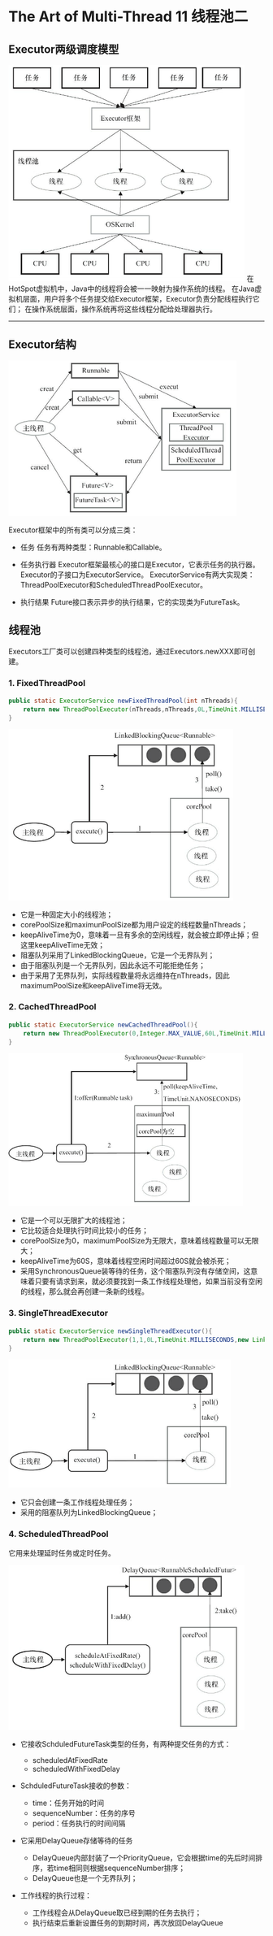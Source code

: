 # The Art of Multi-Thread 11 线程池二

## Executor两级调度模型
![Image](https://github.com/WhiteSmithFloyd/ress/blob/master/imgs/art_thread/art_thread_11_1.jpg)
在HotSpot虚拟机中，Java中的线程将会被一一映射为操作系统的线程。 
在Java虚拟机层面，用户将多个任务提交给Executor框架，Executor负责分配线程执行它们； 
在操作系统层面，操作系统再将这些线程分配给处理器执行。


*** 

## Executor结构
![Image](https://github.com/WhiteSmithFloyd/ress/blob/master/imgs/art_thread/art_thread_11_2.jpg)

Executor框架中的所有类可以分成三类：
+ 任务 
任务有两种类型：Runnable和Callable。   

+ 任务执行器 
Executor框架最核心的接口是Executor，它表示任务的执行器。 
Executor的子接口为ExecutorService。 
ExecutorService有两大实现类：ThreadPoolExecutor和ScheduledThreadPoolExecutor。

+ 执行结果 
Future接口表示异步的执行结果，它的实现类为FutureTask。


## 线程池
Executors工厂类可以创建四种类型的线程池，通过Executors.newXXX即可创建。

### 1. FixedThreadPool
```java
public static ExecutorService newFixedThreadPool(int nThreads){
    return new ThreadPoolExecutor(nThreads,nThreads,0L,TimeUnit.MILLISECONDS,new LinkedBlockingQueue<Runnable>());
}
```
![Image](https://github.com/WhiteSmithFloyd/ress/blob/master/imgs/art_thread/art_thread_11_3.jpg)
+ 它是一种固定大小的线程池；
+ corePoolSize和maximunPoolSize都为用户设定的线程数量nThreads；
+ keepAliveTime为0，意味着一旦有多余的空闲线程，就会被立即停止掉；但这里keepAliveTime无效；
+ 阻塞队列采用了LinkedBlockingQueue，它是一个无界队列；
+ 由于阻塞队列是一个无界队列，因此永远不可能拒绝任务；
+ 由于采用了无界队列，实际线程数量将永远维持在nThreads，因此maximumPoolSize和keepAliveTime将无效。


### 2. CachedThreadPool
```java
public static ExecutorService newCachedThreadPool(){
    return new ThreadPoolExecutor(0,Integer.MAX_VALUE,60L,TimeUnit.MILLISECONDS,new SynchronousQueue<Runnable>());
}
```
![Image](https://github.com/WhiteSmithFloyd/ress/blob/master/imgs/art_thread/art_thread_11_4.jpg)
+ 它是一个可以无限扩大的线程池；
+ 它比较适合处理执行时间比较小的任务；
+ corePoolSize为0，maximumPoolSize为无限大，意味着线程数量可以无限大；
+ keepAliveTime为60S，意味着线程空闲时间超过60S就会被杀死；
+ 采用SynchronousQueue装等待的任务，这个阻塞队列没有存储空间，这意味着只要有请求到来，就必须要找到一条工作线程处理他，如果当前没有空闲的线程，那么就会再创建一条新的线程。


### 3. SingleThreadExecutor
```java
public static ExecutorService newSingleThreadExecutor(){
    return new ThreadPoolExecutor(1,1,0L,TimeUnit.MILLISECONDS,new LinkedBlockingQueue<Runnable>());
}
```
![Image](https://github.com/WhiteSmithFloyd/ress/blob/master/imgs/art_thread/art_thread_11_5.jpg)
+ 它只会创建一条工作线程处理任务；
+ 采用的阻塞队列为LinkedBlockingQueue；


###  4. ScheduledThreadPool
它用来处理延时任务或定时任务。   

![Image](https://github.com/WhiteSmithFloyd/ress/blob/master/imgs/art_thread/art_thread_11_6.jpg)


+ 它接收SchduledFutureTask类型的任务，有两种提交任务的方式：
  - scheduledAtFixedRate
  - scheduledWithFixedDelay
  
+ SchduledFutureTask接收的参数：
  - time：任务开始的时间
  - sequenceNumber：任务的序号
  - period：任务执行的时间间隔
  
+ 它采用DelayQueue存储等待的任务
  - DelayQueue内部封装了一个PriorityQueue，它会根据time的先后时间排序，若time相同则根据sequenceNumber排序；
  - DelayQueue也是一个无界队列；

+ 工作线程的执行过程：
  - 工作线程会从DelayQueue取已经到期的任务去执行；
  - 执行结束后重新设置任务的到期时间，再次放回DelayQueue




